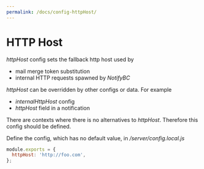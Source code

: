 ```yaml
---
permalink: /docs/config-httpHost/
---
```


# HTTP Host

_httpHost_ config sets the fallback http host used by

- mail merge token substitution
- internal HTTP requests spawned by _NotifyBC_

_httpHost_ can be overridden by other configs or data. For example

- _internalHttpHost_ config
- _httpHost_ field in a notification

There are contexts where there is no alternatives to _httpHost_. Therefore this config should be defined.

Define the config, which has no default value, in _/server/config.local.js_

```js
module.exports = {
  httpHost: 'http://foo.com',
};
```
